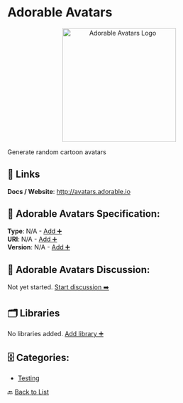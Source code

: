 # Adorable Avatars
<p align="center">
    <img width="256" src="https://raw.githubusercontent.com/apis-list/apis-list/main/apis/adorable-avatars/logo_256x256.png" alt="Adorable Avatars Logo"/>
</p>
Generate random cartoon avatars

##  🔗 Links
**Docs / Website**: http://avatars.adorable.io

## 🧬 Adorable Avatars Specification:
**Type**: N/A - [Add ➕](https://github.com/apis-list/apis-list/edit/main/apis.yaml#395)  
**URI**: N/A - [Add ➕](https://github.com/apis-list/apis-list/edit/main/apis.yaml#395)  
**Version**: N/A - [Add ➕](https://github.com/apis-list/apis-list/edit/main/apis.yaml#395)

## 💬 Adorable Avatars Discussion:
Not yet started. [Start discussion ➡️](https://github.com/apis-list/apis-list/discussions/new)

## 🗂️ Libraries

No libraries added. [Add library ➕](https://github.com/apis-list/apis-list/edit/main/apis.yaml#395)    


## 🗄️ Categories:
- [Testing](https://github.com/apis-list/apis-list#testing-)

🔙  [Back to List](https://github.com/apis-list/apis-list)
